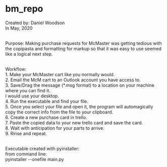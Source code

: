 # bm_repo

Created by: Daniel Woodson<br />
In May, 2020<br /><br />

Purpose: Making purchase requests for McMaster was getting tedious with the copipasta and formatting for markup
    so that it was easy to use seemed like a logical next step.<br /><br />

Workflow:<br />
    1. Make your McMaster cart like you normally would.<br />
    2. Email the McM cart to an Outlook account you have access to.<br />
    3. Save/Drag the message (*.msg format) to a location on your machine where you can find it.<br />
        I would use your desktop.<br />
    4. Run the executable and find your file.<br />
    5. Once you select your file and open it, the program will automagically copy the correct info from the
        file to your clipboard.<br />
    6. Create a new purchase card in trello.<br />
    7. Paste the copied data to your new trello card and save the card.<br />
    8. Wait with anticipation for your parts to arrive.<br />
    9. Rinse and repeat.<br /><br />

Executable created with pyinstaller:<br />
    from command line:<br />
    pyinstaller --onefile main.py<br />


